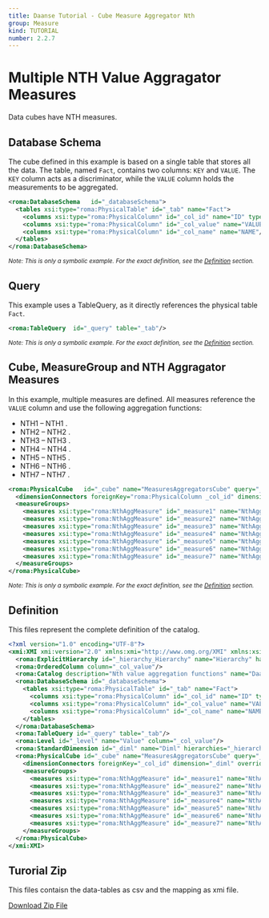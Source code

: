 ```yaml
---
title: Daanse Tutorial - Cube Measure Aggregator Nth
group: Measure
kind: TUTORIAL
number: 2.2.7
---
```

# Multiple NTH Value Aggragator Measures

Data cubes have NTH measures.


## Database Schema

The cube defined in this example is based on a single table that stores all the data. The table, named `Fact`, contains two columns: `KEY` and `VALUE`. The `KEY` column acts as a discriminator, while the `VALUE` column holds the measurements to be aggregated.


```xml
<roma:DatabaseSchema   id="_databaseSchema">
  <tables xsi:type="roma:PhysicalTable" id="_tab" name="Fact">
    <columns xsi:type="roma:PhysicalColumn" id="_col_id" name="ID" type="Integer"/>
    <columns xsi:type="roma:PhysicalColumn" id="_col_value" name="VALUE" type="Integer"/>
    <columns xsi:type="roma:PhysicalColumn" id="_col_name" name="NAME"/>
  </tables>
</roma:DatabaseSchema>

```
*<small>Note: This is only a symbolic example. For the exact definition, see the [Definition](#definition) section.</small>*
## Query

This example uses a TableQuery, as it directly references the physical table `Fact`.


```xml
<roma:TableQuery  id="_query" table="_tab"/>

```
*<small>Note: This is only a symbolic example. For the exact definition, see the [Definition](#definition) section.</small>*
## Cube, MeasureGroup and NTH Aggragator Measures

In this example, multiple measures are defined. All measures reference the `VALUE` column and use the following aggregation functions:
- NTH1 – NTH1 .
- NTH2 – NTH2 .
- NTH3 – NTH3 .
- NTH4 – NTH4 .
- NTH5 – NTH5 .
- NTH6 – NTH6 .
- NTH7 – NTH7 .


```xml
<roma:PhysicalCube   id="_cube" name="MeasuresAggregatorsCube" query="_query">
  <dimensionConnectors foreignKey="roma:PhysicalColumn _col_id" dimension="roma:StandardDimension _diml" overrideDimensionName="Dim" id="_dc_dim"/>
  <measureGroups>
    <measures xsi:type="roma:NthAggMeasure" id="_measure1" name="NthAgg1" column="_col_value" orderByColumns="/1" n="1"/>
    <measures xsi:type="roma:NthAggMeasure" id="_measure2" name="NthAgg2" column="_col_value" orderByColumns="/1" n="2"/>
    <measures xsi:type="roma:NthAggMeasure" id="_measure3" name="NthAgg3" column="_col_value" orderByColumns="/1" n="3"/>
    <measures xsi:type="roma:NthAggMeasure" id="_measure4" name="NthAgg4" column="_col_value" orderByColumns="/1" n="4"/>
    <measures xsi:type="roma:NthAggMeasure" id="_measure5" name="NthAgg5" column="_col_value" orderByColumns="/1" n="5"/>
    <measures xsi:type="roma:NthAggMeasure" id="_measure6" name="NthAgg6" column="_col_value" orderByColumns="/1" n="6"/>
    <measures xsi:type="roma:NthAggMeasure" id="_measure7" name="NthAgg7" column="_col_value" orderByColumns="/1" n="7"/>
  </measureGroups>
</roma:PhysicalCube>

```
*<small>Note: This is only a symbolic example. For the exact definition, see the [Definition](#definition) section.</small>*

## Definition

This files represent the complete definition of the catalog.

```xml
<?xml version="1.0" encoding="UTF-8"?>
<xmi:XMI xmi:version="2.0" xmlns:xmi="http://www.omg.org/XMI" xmlns:xsi="http://www.w3.org/2001/XMLSchema-instance" xmlns:roma="https://www.daanse.org/spec/org.eclipse.daanse.rolap.mapping">
  <roma:ExplicitHierarchy id="_hierarchy_Hierarchy" name="Hierarchy" hasAll="false" primaryKey="_col_id" query="_query" levels="_level"/>
  <roma:OrderedColumn column="_col_value"/>
  <roma:Catalog description="Nth value aggregation functions" name="Daanse Tutorial - Cube Measure Aggregator Nth" cubes="_cube" dbschemas="_databaseSchema"/>
  <roma:DatabaseSchema id="_databaseSchema">
    <tables xsi:type="roma:PhysicalTable" id="_tab" name="Fact">
      <columns xsi:type="roma:PhysicalColumn" id="_col_id" name="ID" type="Integer"/>
      <columns xsi:type="roma:PhysicalColumn" id="_col_value" name="VALUE" type="Integer"/>
      <columns xsi:type="roma:PhysicalColumn" id="_col_name" name="NAME"/>
    </tables>
  </roma:DatabaseSchema>
  <roma:TableQuery id="_query" table="_tab"/>
  <roma:Level id="_level" name="Value" column="_col_value"/>
  <roma:StandardDimension id="_diml" name="Diml" hierarchies="_hierarchy_Hierarchy"/>
  <roma:PhysicalCube id="_cube" name="MeasuresAggregatorsCube" query="_query">
    <dimensionConnectors foreignKey="_col_id" dimension="_diml" overrideDimensionName="Dim" id="_dc_dim"/>
    <measureGroups>
      <measures xsi:type="roma:NthAggMeasure" id="_measure1" name="NthAgg1" column="_col_value" orderByColumns="/1" n="1"/>
      <measures xsi:type="roma:NthAggMeasure" id="_measure2" name="NthAgg2" column="_col_value" orderByColumns="/1" n="2"/>
      <measures xsi:type="roma:NthAggMeasure" id="_measure3" name="NthAgg3" column="_col_value" orderByColumns="/1" n="3"/>
      <measures xsi:type="roma:NthAggMeasure" id="_measure4" name="NthAgg4" column="_col_value" orderByColumns="/1" n="4"/>
      <measures xsi:type="roma:NthAggMeasure" id="_measure5" name="NthAgg5" column="_col_value" orderByColumns="/1" n="5"/>
      <measures xsi:type="roma:NthAggMeasure" id="_measure6" name="NthAgg6" column="_col_value" orderByColumns="/1" n="6"/>
      <measures xsi:type="roma:NthAggMeasure" id="_measure7" name="NthAgg7" column="_col_value" orderByColumns="/1" n="7"/>
    </measureGroups>
  </roma:PhysicalCube>
</xmi:XMI>

```



## Turorial Zip
This files contaisn the data-tables as csv and the mapping as xmi file.

<a href="./zip/tutorial.cube.measure.aggregator.nth.zip" download>Download Zip File</a>
